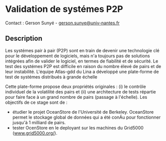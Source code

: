 # Validation de systémes P2P #
Contact : Gerson Sunyé - gerson.sunye@univ-nantes.fr

## Description ##
Les systémes pair à pair (P2P) sont en train de devenir une technologie
clé pour le développement de logiciels, mais n'a toujours pas de solutions intégrées
afin de valider le logiciel, en termes de fiabilité et de sécurité.
Le test des systémes P2P est difficile en raison du nombre élevé de pairs et de leur
instabilité. L'équipe Atlas-gdd du Lina a développé une plate-forme de test de
systémes distribués à grande échelle

Cette plate-forme propose deux propriétés originales :
(i) le contrôle individuel de la volatilité des pairs et
(ii) une architecture de tests répartie pour faire face à un grand nombre de pairs
(passage à l'échelle).
Les objectifs de ce stage sont de :
- étudier le projet OceanStore de l'Université de Berkeley. OceanStore permet le
stockage global de données qui a été conÁu pour fonctionner jusqu'à 1 milliard de pairs.
- tester OcenStore en le deployant sur les machines du Grid5000 (www.grid5000.org/).